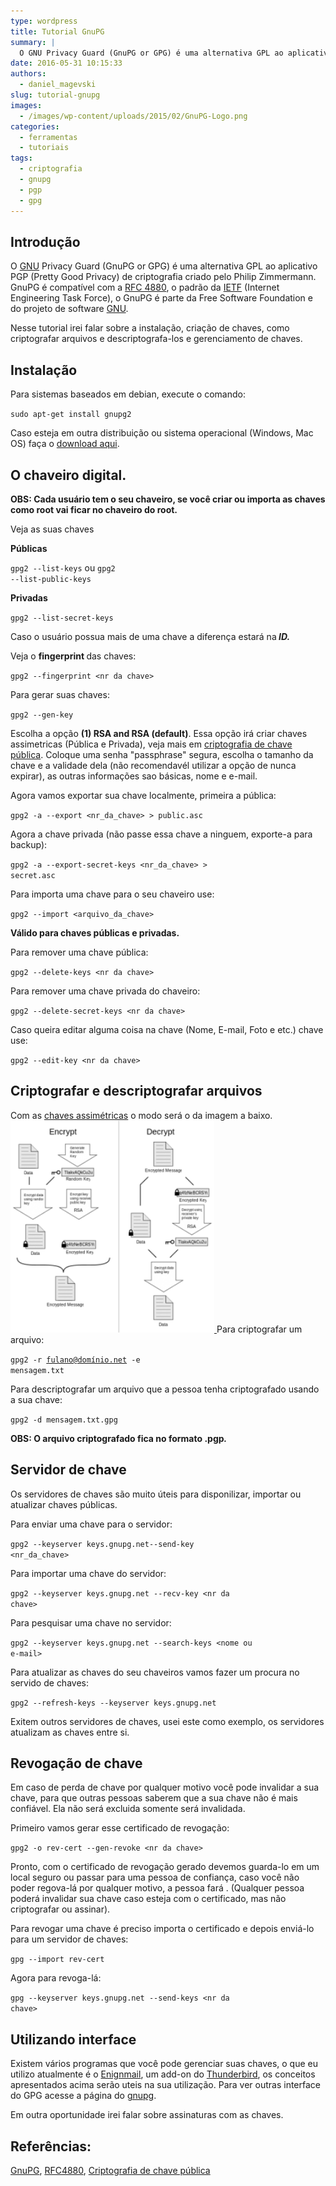 ```yaml
---
type: wordpress
title: Tutorial GnuPG
summary: |
  O GNU Privacy Guard (GnuPG or GPG) é uma alternativa GPL ao aplicativo PGP (Pretty Good Privacy) de criptografia criado pelo Philip Zimmermann. GnuPG é compatível com a RFC 4880, o padrão da IETF (Internet Engineering Task Force), o GnuPG é parte da Free Software Foundation e do projeto de software GNU.
date: 2016-05-31 10:15:33
authors:
  - daniel_magevski
slug: tutorial-gnupg
images:
  - /images/wp-content/uploads/2015/02/GnuPG-Logo.png
categories:
  - ferramentas
  - tutoriais
tags:
  - criptografia
  - gnupg
  - pgp
  - gpg
---
```


<h2>Introdução</h2>
O <a href="http://gnupg.org">GNU</a> Privacy Guard (GnuPG or GPG) é uma alternativa GPL ao aplicativo PGP (Pretty Good Privacy) de criptografia criado pelo Philip Zimmermann. GnuPG é compatível com a <a href="https://tools.ietf.org/html/rfc4880">RFC 4880</a>, o padrão da <a href="https://www.ietf.org/">IETF</a> (Internet Engineering Task Force), o GnuPG é parte da Free Software Foundation e do projeto de software <a href="https://www.gnu.org/">GNU</a>.

Nesse tutorial irei falar sobre a instalação, criação de chaves, como criptografar arquivos e descriptografa-los e gerenciamento de chaves.
<!--more-->

<h2>Instalação</h2>
Para sistemas baseados em debian, execute o comando:<em> </em>

<code>sudo apt-get install gnupg2</code>

Caso esteja em outra distribuição ou sistema operacional (Windows, Mac OS) faça o <a href="https://www.gnupg.org/download/index.html" target="_blank">download aqui</a>.
<h2><strong>O chaveiro digital.</strong></h2>
<strong>OBS: Cada usuário tem o seu chaveiro, se você criar ou importa as chaves como root vai ficar no chaveiro do root.</strong>

Veja as suas chaves

<strong>Públicas</strong>

<code>gpg2 --list-keys</code> ou <code>gpg2 --list-public-keys</code>

<strong>Privadas</strong>

<code>gpg2 --list-secret-keys</code>

Caso o usuário possua mais de uma chave a diferença estará na<strong> <em>ID.</em></strong>

Veja o <strong>fingerprint </strong>das chaves:

<code>gpg2 --fingerprint &lt;nr da chave&gt;</code>

Para gerar suas chaves:

<code>gpg2 --gen-key</code>

Escolha a opção <strong>(1) RSA and RSA (default)</strong>. Essa opção irá criar chaves assimetricas (Pública e Privada), veja mais em <a href="https://pt.wikipedia.org/wiki/Criptografia_de_chave_p%C3%BAblica">criptografia de chave pública</a>.
Coloque uma senha "passphrase" segura, escolha o tamanho da chave e a validade dela (não recomendavél utilizar a opção de nunca expirar), as outras informações sao básicas, nome e e-mail.

Agora vamos exportar sua chave localmente, primeira a pública:

<code>gpg2 -a --export &lt;nr_da_chave&gt; &gt; public.asc</code>

Agora a chave privada (não passe essa chave a ninguem, exporte-a para backup):

<code>gpg2 -a --export-secret-keys &lt;nr_da_chave&gt; &gt; secret.asc</code>

Para importa uma chave para o seu chaveiro use:

<code>gpg2 --import &lt;arquivo_da_chave&gt;</code>

<strong>Válido para chaves públicas e privadas.</strong>

Para remover uma chave pública:

<code>gpg2 --delete-keys &lt;nr da chave&gt;</code>

Para remover uma chave privada do chaveiro:

<code>gpg2 --delete-secret-keys &lt;nr da chave&gt;</code>

Caso queira editar alguma coisa na chave (Nome, E-mail, Foto e etc.) chave use:

<code>gpg2 --edit-key &lt;nr da chave&gt;</code>
<h2>Criptografar e descriptografar arquivos</h2>
Com as <a href="https://pt.wikipedia.org/wiki/Criptografia_de_chave_p%C3%BAblica">chaves assimétricas</a> o modo será o da imagem a baixo.
<a href="/images/wp-content/uploads/2016/04/GnuPG-img2.png"><img class="wp-image-5234 aligncenter" src="/images/wp-content/uploads/2016/04/GnuPG-img2-288x300.png" alt="GnuPG-img2" width="326" height="339" />
</a>
Para criptografar um arquivo:

<code>gpg2 -r fulano@domínio.net -e mensagem.txt</code>

Para descriptografar um arquivo que a pessoa tenha criptografado usando a sua chave:

<code>gpg2 -d mensagem.txt.gpg</code>

<strong>OBS: O arquivo criptografado fica no formato .pgp<em>.</em></strong>
<h2>Servidor de chave</h2>
Os servidores de chaves são muito úteis para disponilizar, importar ou atualizar chaves públicas.

Para enviar uma chave para o servidor:

<code>gpg2 --keyserver keys.gnupg.net--send-key &lt;nr_da_chave&gt;</code>

Para importar uma chave do servidor:

<code>gpg2 --keyserver keys.gnupg.net --recv-key &lt;nr da chave&gt;</code>

Para pesquisar uma chave no servidor:

<code>gpg2 --keyserver keys.gnupg.net --search-keys &lt;nome ou e-mail&gt;</code>

Para atualizar as chaves do seu chaveiros vamos fazer um procura no servido de chaves:

<code>gpg2 --refresh-keys --keyserver keys.gnupg.net</code>

Exitem outros servidores de chaves, usei este como exemplo, os servidores atualizam as chaves entre si.
<h2>Revogação de chave</h2>
Em caso de perda de chave por qualquer motivo você pode invalidar a sua chave, para que outras pessoas saberem que a sua chave não é mais confiável. Ela não será excluida somente será invalidada.

Primeiro vamos gerar esse certificado de revogação:

<code>gpg2 -o rev-cert --gen-revoke &lt;nr da chave&gt;</code>

Pronto, com o certificado de revogação gerado devemos guarda-lo em um local seguro ou passar para uma pessoa de confiança, caso você não poder regova-lá por qualquer motivo, a pessoa fará . (Qualquer pessoa poderá invalidar sua chave caso esteja com o certificado, mas não criptografar ou assinar).

Para revogar uma chave é preciso importa o certificado e depois enviá-lo para um servidor de chaves:

<code>gpg --import rev-cert</code>

Agora para revoga-lá:

<code>gpg --keyserver keys.gnupg.net --send-keys &lt;nr da chave&gt;</code>
<h2>Utilizando interface</h2>
Existem vários programas que você pode gerenciar suas chaves, o que eu utilizo atualmente é o <a href="https://www.enigmail.net" target="_blank">Enignmail</a>, um add-on do <a href="https://www.mozilla.org/pt-BR/thunderbird/" target="_blank">Thunderbird</a>, os conceitos apresentados acima serão uteis na sua utilização. Para ver outras interface do GPG acesse a página do <a href="https://www.gnupg.org/related_software/frontends.html" target="_blank">gnupg</a>.

Em outra oportunidade irei falar sobre assinaturas com as chaves.
<h2>Referências:</h2>
<a href="https://gnupg.org/" target="_blank">GnuPG</a>, <a href="https://tools.ietf.org/html/rfc4880">RFC4880</a>, <a href="https://pt.wikipedia.org/wiki/Criptografia_de_chave_p%C3%BAblica">Criptografia de chave pública</a>
